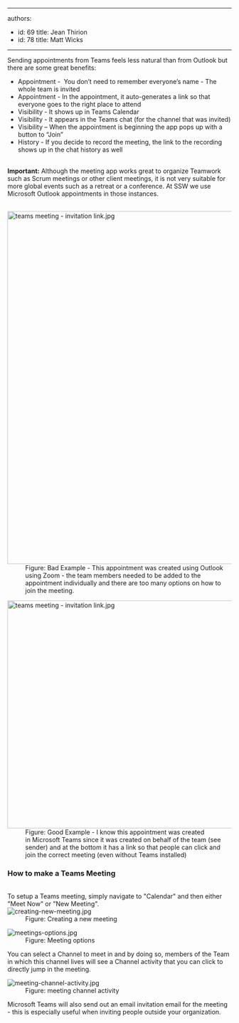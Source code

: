 

---
authors:
  - id: 69
    title: Jean Thirion
  - id: 78
    title: Matt Wicks
---




<span class='intro'> <div>Sending appointments from Teams feels less natural than from Outlook&#160;but there are some great&#160;benefits&#58;<br> 
   <ul><li>Appointment - &#160;You don’t need to remember everyone’s name - The whole team is invited</li><li>Appointment - In the appointment, it auto-generates a link so that everyone goes to the right place to attend</li><li>Visibility - It shows up in Teams Calendar</li><li>Visibility - It appears in the Teams chat (for the channel that was invited)</li><li>Visibility – When the appointment is beginning the app&#160;pops up with a button to&#160;“Join”</li><li>History - If you decide to record the meeting, the link to the recording shows up in the chat history as well<br></li></ul></div><div><div> 
      <br> 
   </div><div> 
      <b>Important&#58;</b>&#160;Although the meeting app works great to organize Teamwork such as Scrum meetings or other client meetings, it is not very suitable for more global events such as a retreat or a conference. At SSW we use Microsoft Outlook appointments in those instances.<br><br></div><div>
      <dl class="badImage"><dt> 
      <img src="/SiteAssets/run-your-meetings-through-teams/team%20meeting%20-%20bad%20example.jpg" alt="teams meeting - invitation link.jpg" style="width&#58;793px;" />
   <br></dt><dd>​​Figure&#58; Bad Example - This appointment was created using Outlook using Zoom -&#160;the team members&#160;needed to be added to the appointment&#160;individually and there are too many options on how to join the meeting.<br></dd></dl></div></div><dl class="goodImage"><dt> 
      <img src="/SiteAssets/run-your-meetings-through-teams/team%20meetings%20-%20appointment%20from%20teams.jpg" alt="teams meeting - invitation link.jpg" style="width&#58;512px;" /> 
   </dt><dd>​​Figure&#58; Good Example - I know this appointment was created in&#160;Microsoft Teams since it was created on behalf of the team (see sender) and at&#160;the bottom&#160;it&#160;has&#160;a link so that people can click and join the correct meeting (even without Teams installed)<br></dd></dl> </span>

<dl class="image"><h3 class="ssw15-rteElement-H3">How to make a Teams Meeting<br></h3><dt>
      <br>
   </dt><dt>To setup a Teams meeting, simply navigate to &quot;Calendar&quot;&#160;and then either &quot;Meet Now&quot;&#160;or &quot;New Meeting&quot;.<br></dt><dt>
      <img src="/PublishingImages/creating-new-meeting.jpg" alt="creating-new-meeting.jpg" /> 
   </dt><dd>​Figure&#58; Creating a new meeting&#160;</dd></dl><dl class="image"><dt> 
      <img src="/PublishingImages/meetings-options.jpg" alt="meetings-options.jpg" /> 
   </dt><dd>Figure&#58; Meeting options</dd></dl><p>You can select a Channel to meet in and&#160;by doing so, members of the Team in which this channel lives will see a Channel activity that you can click to directly jump in the meeting.<br></p><dl class="image"><dt> 
      <img src="/PublishingImages/meeting-channel-activity.jpg" alt="meeting-channel-activity.jpg" />​ </dt><dd>Figure&#58; meeting channel activity</dd></dl><p>Microsoft Teams will also send out an email invitation email for the meeting - this is especially useful when inviting people outside your organization.<br></p>
<br>


